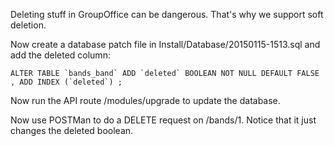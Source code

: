 Deleting stuff in GroupOffice can be dangerous. That's why we support soft deletion.

Now create a database patch file in Install/Database/20150115-1513.sql and add the deleted column:

````````````````````````````````````````````````````````````````````````````````
ALTER TABLE `bands_band` ADD `deleted` BOOLEAN NOT NULL DEFAULT FALSE , ADD INDEX (`deleted`) ; 
````````````````````````````````````````````````````````````````````````````````

Now run the API route /modules/upgrade to update the database.

Now use POSTMan to do a DELETE request on /bands/1. Notice that it just changes
the deleted boolean.

